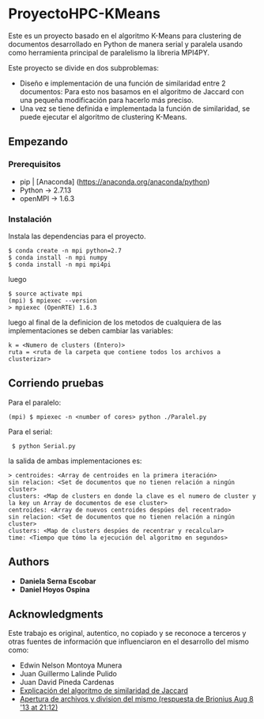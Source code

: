 # ProyectoHPC-KMeans

Este es un proyecto basado en el algoritmo K-Means para clustering de documentos desarrollado en Python de manera serial y paralela usando como herramienta principal de paralelismo la libreria MPI4PY.

Este proyecto se divide en dos subproblemas:
- Diseño e implementación de una función de similaridad entre 2 documentos: Para esto nos basamos en el algoritmo de Jaccard con una pequeña modificación para hacerlo más preciso.
- Una vez se tiene definida e implementada la función de similaridad, se puede ejecutar el algoritmo de clustering K-Means.
  
## Empezando

### Prerequisitos

- pip | [Anaconda] (https://anaconda.org/anaconda/python)
- Python -> 2.7.13
- openMPI -> 1.6.3


### Instalación

Instala las dependencias para el proyecto.

```
$ conda create -n mpi python=2.7
$ conda install -n mpi numpy
$ conda install -n mpi mpi4pi
```
luego

```
$ source activate mpi
(mpi) $ mpiexec --version
> mpiexec (OpenRTE) 1.6.3
```

luego al final de la definicion de los metodos de cualquiera de las implementaciones se deben cambiar las variables:

```
k = <Numero de clusters (Entero)>
ruta = <ruta de la carpeta que contiene todos los archivos a clusterizar>
```

## Corriendo pruebas

Para el paralelo:

```
(mpi) $ mpiexec -n <number of cores> python ./Paralel.py

```
Para el serial:

```
 $ python Serial.py

```
la salida de ambas implementaciones es:

```
> centroides: <Array de centroides en la primera iteración>
sin relacion: <Set de documentos que no tienen relación a ningún cluster>
clusters: <Map de clusters en donde la clave es el numero de cluster y la key un Array de documentos de ese cluster>
centroides: <Array de nuevos centroides despúes del recentrado>
sin relacion: <Set de documentos que no tienen relación a ningún cluster>
clusters: <Map de clusters despúes de recentrar y recalcular>
time: <Tiempo que tómo la ejecución del algoritmo en segundos>

```


## Authors

* **Daniela Serna Escobar**
* **Daniel Hoyos Ospina**


## Acknowledgments
Este trabajo es original, autentico, no copiado y se reconoce a terceros y otras fuentes de información que influenciaron en el desarrollo del mismo como:

* Edwin Nelson Montoya Munera
* Juan Guillermo Lalinde Pulido
* Juan David Pineda Cardenas
* [Explicación del algoritmo de similaridad de Jaccard](http://techinpink.com/)
* [Apertura de archivos y division del mismo (respuesta de Brionius  Aug 8 '13 at 21:12)](https://stackoverflow.com/questions/18135967/creating-a-list-of-every-word-from-a-text-file-without-spaces-punctuation)
